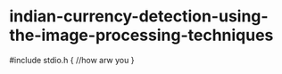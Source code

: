 # indian-currency-detection-using-the-image-processing-techniques
#include stdio.h
{
//how arw you
}
